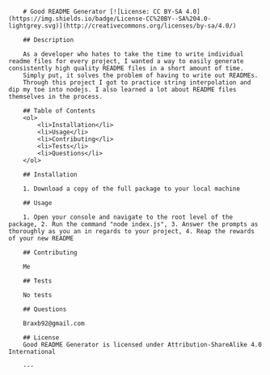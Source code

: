         # Good README Generator [![License: CC BY-SA 4.0](https://img.shields.io/badge/License-CC%20BY--SA%204.0-lightgrey.svg)](http://creativecommons.org/licenses/by-sa/4.0/)

        ## Description

        As a developer who hates to take the time to write individual readme files for every project, I wanted a way to easily generate consistently high quality README files in a short amount of time.
        Simply put, it solves the problem of having to write out READMEs.
        Through this project I got to practice string interpolation and dip my toe into nodejs. I also learned a lot about README files themselves in the process.

        ## Table of Contents
        <ol>
            <li>Installation</li>
            <li>Usage</li>
            <li>Contributing</li>
            <li>Tests</li>
            <li>Questions</li>
        </ol>

        ## Installation

        1. Download a copy of the full package to your local machine

        ## Usage

        1. Open your console and navigate to the root level of the package, 2. Run the command "node index.js", 3. Answer the prompts as thoroughly as you an in regards to your project, 4. Reap the rewards of your new README

        ## Contributing

        Me

        ## Tests

        No tests

        ## Questions

        Braxb92@gmail.com

        ## License
        Good README Generator is licensed under Attribution-ShareAlike 4.0 International

        ---

